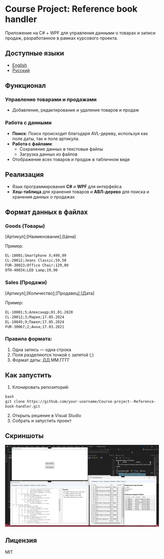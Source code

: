 # Course Project: Reference book handler

Приложение на C# + WPF для управления данными о товарах и записи продаж, разработанное в рамках курсового проекта.

## Доступные языки
- [English](README.md)
- [Русский](README.ru.md)

## Функционал

### Управление товарами и продажами
- Добавление, редактирование и удаление товаров и продаж

### Работа с данными
- **Поиск**:
  Поиск происходит благодаря AVL-дереву, используя как поле даты, так и поле артикула.
- **Работа с файлами**:
  - Сохранение данных в текстовые файлы
  - Загрузка данных из файлов
- Отображение всех товаров и продаж в табличном виде

## Реализация
- Язык программирования **C#** и **WPF** для интерфейса
- **Хеш-таблица** для хранения товаров и **АВЛ-дерево** для поиска и хранения данных о продажах

## Формат данных в файлах

### Goods (Товары)
[Артикул];[Наименование];[Цена]

Пример:
```
EL-10001;Smartphone X;499,99
CL-20012;Jeans Classic;59,50
FUR-30023;Office Chair;129,00
OTH-40034;LED Lamp;19,90
```

### Sales (Продажи)
[Артикул];[Количество];[Продавец];[Дата]

Пример:
```
EL-10001;5;Александр;01.01.2020
CL-20012;3;Мария;17.05.2024
EL-10045;9;Павел;17.05.2024
FUR-30067;2;Анна;17.03.2021
```

### Правила формата:
1. Одна запись — одна строка
2. Поля разделяются точкой с запятой (;)
3. Формат даты: ДД.ММ.ГГГГ

## Как запустить

1. Клонировать репозиторий:
  ```
  bash
  git clone https://github.com/your-username/Course-project--Reference-book-handler.git
  ```
2. Открыть решение в Visual Studio
3. Собрать и запустить проект

## Скриншоты
![Full programm inteface](screenshot.png)

## Лицензия
MIT
